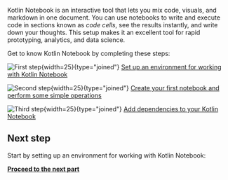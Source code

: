 [//]: # (title: Get started with Kotlin Notebook)

Kotlin Notebook is an interactive tool that lets you mix code, visuals, and markdown in one document. 
You can use notebooks to write and execute code in sections known as _code cells_, see the results instantly, and write down your thoughts. 
This setup makes it an excellent tool for rapid prototyping, analytics, and data science.

Get to know Kotlin Notebook by completing these steps:

![First step](icon-1.svg){width=25}{type="joined"} [Set up an environment for working with Kotlin Notebook](kotlin-notebook-set-up-env.md)

![Second step](icon-2.svg){width=25}{type="joined"} [Create your first notebook and perform some simple operations](kotlin-notebook-create.md)

![Third step](icon-3.svg){width=25}{type="joined"} [Add dependencies to your Kotlin Notebook](kotlin-notebook-add-dependencies.md)

## Next step

Start by setting up an environment for working with Kotlin Notebook:

**[Proceed to the next part](kotlin-notebook-set-up-env.md)**